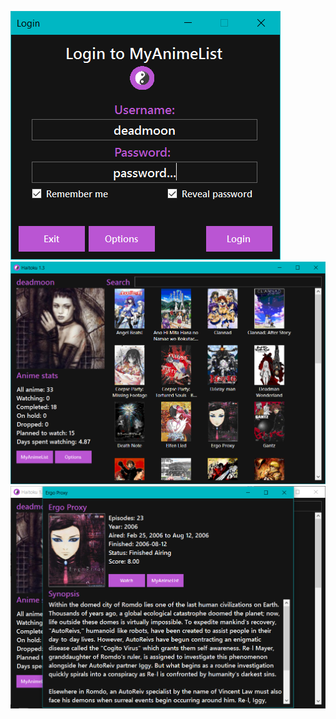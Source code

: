 ![alt](https://raw.githubusercontent.com/hellzerg/haitoku/master/images/1.PNG)
![alt](https://raw.githubusercontent.com/hellzerg/haitoku/master/images/2.PNG)
![alt](https://raw.githubusercontent.com/hellzerg/haitoku/master/images/3.PNG)